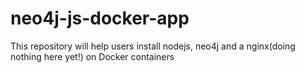 # neo4j-js-docker-app
This repository will help users install nodejs, neo4j and a nginx(doing nothing here yet!) on Docker containers
